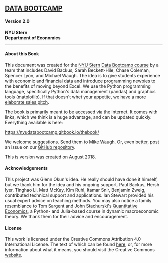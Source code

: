 
## **[DATA BOOTCAMP](https://nyudatabootcamp.gitbook.io/thebook/)**
#### Version 2.0

**NYU Stern**<br>**Department of Economics**

---

#### About this Book

This document was created for the [NYU Stern](http://www.stern.nyu.edu/) [Data Bootcamp course](https://nyusterndatabootcamp.github.io/NYU-Data-Bootcamp/) by a team that includes David Backus, Sarah Beckett-Hile, Chase Coleman, Spencer Lyon, and Michael Waugh.  The idea is to give students experience with economic and financial data and introduce programming newbies to the benefits of moving beyond Excel.  We use the Python programming language, specifically Python's data management (pandas) and graphics tools (matplotlib). If that doesn't whet your appetite, we have a [more elaborate sales pitch](https://nyusterndatabootcamp.github.io/NYU-Data-Bootcamp/faq/).

The book is primarily meant to be accessed via the internet. It comes with links, which we think is a huge advantage, and can be updated quickly.  Everything available is here:

https://nyudatabootcamp.gitbook.io/thebook/

We welcome suggestions.  Send them to [Mike Waugh](mailto:mwaugh@stern.nyu.edu).  Or, even better, post an issue on our [GitHub repository](https://github.com/nyusterndatabootcamp/book/issues).

This is version was created on August 2018.

#### Acknowledgements

This project was Glenn Okun's idea.  He really should have done it himself, but we thank him for the idea and his ongoing support. Paul Backus, Hersh Iyer, Tinghao Li, Matt McKay, Kim Ruhl, Itamar Snir, Benjamin Zweig, contributed technical support and applications.  Ian Stewart provided his usual expert advice on teaching methods.  You may also notice a family resemblance to Tom Sargent and John Stachurski's [Quantitative Economics](http://quant-econ.net/), a Python- and Julia-based course in dynamic macroeconomic theory.  We thank them for their advice and encouragement.

#### License

This work is licensed under the Creative Commons Attribution 4.0 International License.  The text of which can be found [here](https://github.com/nyusterndatabootcamp/book/blob/master/LICENSE), or, for more information about what it means, you should visit the Creative Commons [website](http://creativecommons.org/licenses/by/4.0/).
